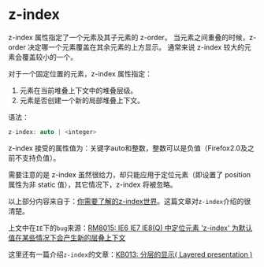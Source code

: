 z-index
========

z-index 属性指定了一个元素及其子元素的 z-order。 当元素之间重叠的时候，z-order 决定哪一个元素覆盖在其余元素的上方显示。 通常来说 z-index 较大的元素会覆盖较小的一个。

对于一个固定位置的元素，z-index 属性指定：

 1. 元素在当前堆叠上下文中的堆叠层级。
 2. 元素是否创建一个新的局部堆叠上下文。

语法：

```c
z-index: auto | <integer>
```

z-index 接受的属性值为：关键字auto和整数，整数可以是负值（Firefox2.0及之前不支持负值）。

需要注意的是 z-index 虽然很给力，却只能应用于定位元素（即设置了 position 属性为非 static 值），其它情况下，z-index 将被忽略。

以上部分内容来自于：[你需要了解的z-index世界](https://github.com/doyoe/blog/blob/master/posts/css/2014-01-21-%E4%BD%A0%E9%9C%80%E8%A6%81%E4%BA%86%E8%A7%A3%E7%9A%84z-index%E4%B8%96%E7%95%8C.md)。这篇文章对`z-index`介绍的很清楚。

上文中在`IE`下的`bug`来源：[RM8015: IE6 IE7 IE8(Q) 中定位元素 'z-index' 为默认值在某些情况下会产生新的层叠上下文](http://w3help.org/zh-cn/causes/RM8015)

这里还有一篇介绍`z-index`的文章：[KB013: 分层的显示( Layered presentation )](http://w3help.org/zh-cn/kb/013/)




